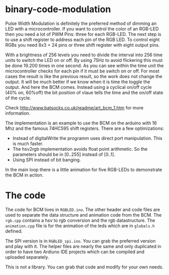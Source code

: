 binary-code-modulation
======================

Pulse Width Modulation is definitely the preferred method of dimming an LED with a microcontroller. If you
want to control the color of an RGB-LED then you need a lot of PWM Pins: three for each RGB-LED. The
next step is to use a shift register to address each pin of the RGB LED. To control eight RGBs you need 
8x3 = 24 pins or three shift register with eight output pins.

With a brightness of 256 levels you need to divide the interval into 256 time units to switch the
LED on or off. By using 75Hz to avoid flickering this must be done 19.200 times in one second. As you
can see within the time unit the microcontroller checks for each pin if it must be switch on or off. For
most cases the result is like the previous result, so the work does not change the output. It will
be much better if we know when it is time the toggle the output. And here the BCM comes. Instead using
a cyclical on/off cycle (40% on, 60%off) the bit position of vlaue tells the time and the on/off state of the cycle.

Check http://www.batsocks.co.uk/readme/art_bcm_1.htm for more information.

The implementation is an example to use the BCM on the arduino with 16 Mhz and the famous 74HC595 shift registers. 
There are a few optimizations:

* Instead of digitalWrite the programm uses direct port manipulation. This is much faster.
* The hsv2rgb implementation avoids float point arithmetic. So the parameters should be in [0..255] instead of [0..1].
* Using SPI instead of bit banging. 

In the main loop there is a little animation for five RGB-LEDs to demonstrate the BCM in action. 

The code
========

The code for BCM lives in `RGBLED.ino`. The other header and code files are used to separate 
the data structure and animation code from the BCM. The `rgb.cpp` contains a hsv to rgb conversion and
the rgb datastructure. The `animation.cpp` file is for the animation of the leds which are in `globals.h`
defined. 

The SPI version is in `RGBLED_spi.ino`. You can grab the preferred version and play with it. The
helper files are nearly the same and only duplicated in order to have two Ardiuno IDE projects which
can be compiled and uploaded separately.

This is not a library. You can grab that code and modify for your own needs. 

